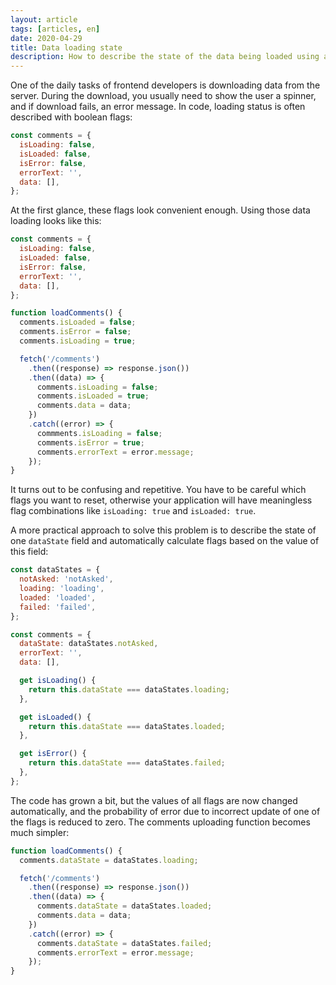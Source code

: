 ```yaml
---
layout: article
tags: [articles, en]
date: 2020-04-29
title: Data loading state
description: How to describe the state of the data being loaded using a single text field instead of several boolean variables.
---
```


One of the daily tasks of frontend developers is downloading data from the server. During the download, you usually need to show the user a spinner, and if download fails, an error message. In code, loading status is often described with boolean flags:

```javascript
const comments = {
  isLoading: false,
  isLoaded: false,
  isError: false,
  errorText: '',
  data: [],
};
```

At the first glance, these flags look convenient enough. Using those data loading looks like this:

```javascript
const comments = {
  isLoading: false,
  isLoaded: false,
  isError: false,
  errorText: '',
  data: [],
};

function loadComments() {
  comments.isLoaded = false;
  comments.isError = false;
  comments.isLoading = true;

  fetch('/comments')
    .then((response) => response.json())
    .then((data) => {
      comments.isLoading = false;
      comments.isLoaded = true;
      comments.data = data;
    })
    .catch((error) => {
      commments.isLoading = false;
      comments.isError = true;
      comments.errorText = error.message;
    });
}
```

It turns out to be confusing and repetitive. You have to be careful which flags you want to reset, otherwise your application will have meaningless flag combinations like `isLoading: true` and `isLoaded: true`.

A more practical approach to solve this problem is to describe the state of one `dataState` field and automatically calculate flags based on the value of this field:

```javascript
const dataStates = {
  notAsked: 'notAsked',
  loading: 'loading',
  loaded: 'loaded',
  failed: 'failed',
};

const comments = {
  dataState: dataStates.notAsked,
  errorText: '',
  data: [],

  get isLoading() {
    return this.dataState === dataStates.loading;
  },

  get isLoaded() {
    return this.dataState === dataStates.loaded;
  },

  get isError() {
    return this.dataState === dataStates.failed;
  },
};
```

The code has grown a bit, but the values of all flags are now changed automatically, and the probability of error due to incorrect update of one of the flags is reduced to zero. The comments uploading function becomes much simpler:

```javascript
function loadComments() {
  comments.dataState = dataStates.loading;

  fetch('/comments')
    .then((response) => response.json())
    .then((data) => {
      comments.dataState = dataStates.loaded;
      comments.data = data;
    })
    .catch((error) => {
      comments.dataState = dataStates.failed;
      comments.errorText = error.message;
    });
}
```
